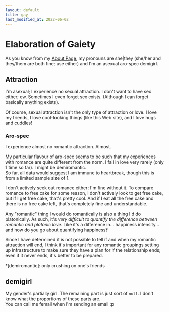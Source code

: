 ```yaml
---
layout: default
title: gay
last_modified_at: 2022-06-02
---
```

# Elaboration of Gaiety
As you know from my [About Page](/about), my pronouns are she|they (she/her and they/them are both fine; use either) and I'm an asexual aro-spec demigirl.

## Attraction
I'm asexual; I experience no sexual attraction. I don't want to have sex either; ew. Sometimes I even forget sex exists. (Although I can forget basically anything exists).

Of course, sexual attraction isn't the only type of attraction or love. I love my friends, I love cool-looking things (like this Web site), and I love hugs and cuddles!
### Aro-spec
I experience almost no romantic attraction. Almost.

My particular flavour of aro-spec seems to be such that my experiences with romance are quite different from the norm.
I fall in love very rarely (only 1 time so far). I might be demiromantic.  
So far, all data would suggest I am immune to heartbreak, though this is from a limited sample size of 1.

I don't actively seek out romance either; I'm fine without it. To compare romance to free cake for some reason, I don't actively look to get free cake, but if I get free cake,
that's pretty cool. And if I eat all the free cake and there is no free cake left, that's completely fine and understandable.

Any "romantic" thing I would do romantically is also a thing I'd do platonically. As such, it's *very difficult to quantify the difference between romantic and platonic love*.
Like it's a difference in... happiness intensity... and how do you go about quantifying happiness‽

Since I have determined it is not possible to tell if and when my romantic attraction will end, I think it's important for any romantic groupings setting up infrastructure to make sure they have a plan for if the relationship ends; even if it never ends, it's better to be prepared.

*[demiromantic]: only crushing on one's friends

## demigirl
My gender's partially girl. The remaining part is just sort of `null`. I don't know what the proportions of these parts are.  
You can call me femail when i'm sending an email :p
